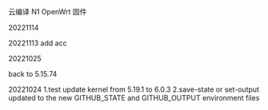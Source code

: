 云编译 N1 OpenWrt 固件

20221114   

20221113
add  acc


20221025

back to 5.15.74



20221024
1.test update kernel from 5.19.1 to 6.0.3
2.save-state or set-output updated to the new GITHUB_STATE and GITHUB_OUTPUT environment files 
